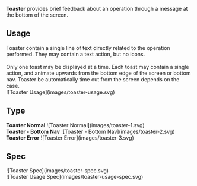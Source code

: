 **Toaster** provides brief feedback about an operation through a message at the bottom of the screen.

## Usage
<div data-insert-component="ImageGrid">
  <div class="mb-16">
    Toaster contain a single line of text directly related to the operation performed. They may contain a text action, but no icons.
    <br /> <br />
    Only one toast may be displayed at a time. Each toast may contain a single action, and animate upwards from the bottom edge of the screen or bottom nav. Toaster be automatically time out from the screen depends on the case.
  </div>
  <div class="img-block">
    ![Toaster Usage](images/toaster-usage.svg)
  </div>
</div>

## Type

<div data-insert-component="ImageGrid">
  <div>
     <b class="display-block mb-16">Toaster Normal</b>
    ![Toaster Normal](images/toaster-1.svg)
  </div>
  <div>
     <b class="display-block mb-16">Toaster - Bottom Nav</b>
    ![Toaster - Bottom Nav](images/toaster-2.svg)
  </div>
  <div>
     <b class="display-block mb-16">Toaster Error</b>
    ![Toaster Error](images/toaster-3.svg)
  </div>
</div>

## Spec

<div data-insert-component="ImageGrid">
  <div>
    ![Toaster Spec](images/toaster-spec.svg)
    <div class="img-width-initial mt-16">
      ![Toaster Usage Spec](images/toaster-usage-spec.svg)
    </div>
  </div>
  <div>
  </div>
  <div>
  </div>
</div>
